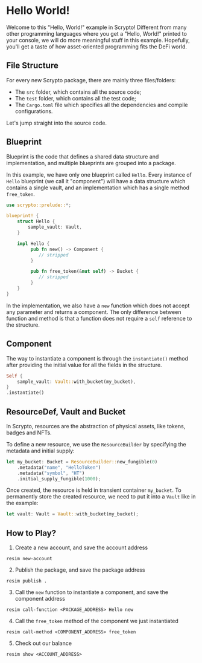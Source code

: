 # Hello World!

Welcome to this "Hello, World!" example in Scrypto! Different from many other programming languages where you get a "Hello, World!" printed to your console, we will do more meaningful stuff in this example. Hopefully, you'll get a taste of how asset-oriented programming fits the DeFi world.

## File Structure

For every new Scrypto package, there are mainly three files/folders:
- The `src` folder, which contains all the source code;
- The `test` folder, which contains all the test code;
- The `Cargo.toml` file which specifies all the dependencies and compile configurations.

Let's jump straight into the source code.

## Blueprint

Blueprint is the code that defines a shared data structure and implementation, and multiple blueprints are grouped into a package.


In this example, we have only one blueprint called `Hello`. Every instance of `Hello` blueprint (we call it "component") will have a data structure which contains a single vault, and an implementation which has a single method `free_token`. 

```rust
use scrypto::prelude::*;

blueprint! {
    struct Hello {
        sample_vault: Vault,
    }

    impl Hello {
         pub fn new() -> Component {
            // stripped
         }

         pub fn free_token(&mut self) -> Bucket {
            // stripped
         }
    }
}
```

In the implementation, we also have a `new` function which does not accept any parameter and returns a component. The only difference between function and method is that a function does not require a `self` reference to the structure.

## Component

The way to instantiate a component is through the `instantiate()` method after providing the initial value for all the fields in the structure.

```rust
Self {
    sample_vault: Vault::with_bucket(my_bucket),
}
.instantiate()
```

## ResourceDef, Vault and Bucket

In Scrypto, resources are the abstraction of physical assets, like tokens, badges and NFTs. 

To define a new resource, we use the `ResourceBuilder` by specifying the metadata and initial supply:
```rust
let my_bucket: Bucket = ResourceBuilder::new_fungible(0)
    .metadata("name", "HelloToken")
    .metadata("symbol", "HT")
    .initial_supply_fungible(1000);
```

Once created, the resource is held in transient container `my_bucket`. To permanently store the created resource, we need to put it into a `Vault` like in the example:
```rust
let vault: Vault = Vault::with_bucket(my_bucket);
```

## How to Play?

1. Create a new account, and save the account address
```
resim new-account
```
2. Publish the package, and save the package address
```
resim publish .
```
3. Call the `new` function to instantiate a component, and save the component address
```
resim call-function <PACKAGE_ADDRESS> Hello new
```
4. Call the `free_token` method of the component we just instantiated
```
resim call-method <COMPONENT_ADDRESS> free_token
```
5. Check out our balance
```
resim show <ACCOUNT_ADDRESS>
```